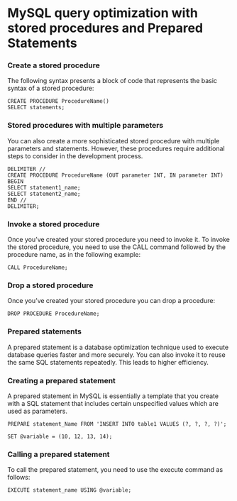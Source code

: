 # MySQL query optimization with stored procedures and Prepared Statements

### Create a stored procedure

The following syntax presents a block of code that represents the basic syntax of a stored procedure:

``` 
CREATE PROCEDURE ProcedureName()  
SELECT statements;
```

### Stored procedures with multiple parameters

You can also create a more sophisticated stored procedure with multiple parameters and statements. However, these procedures require additional steps to consider in the development process.

``` 
DELIMITER //  
CREATE PROCEDURE ProcedureName (OUT parameter INT, IN parameter INT)  
BEGIN   
SELECT statement1_name;
SELECT statement2_name;
END // 
DELIMITER;
``` 

### Invoke a stored procedure
Once you’ve created your stored procedure you need to invoke it. To invoke the stored procedure, you need to use the CALL command followed by the procedure name, as in the following example: 

``` 
CALL ProcedureName;
``` 
### Drop a stored procedure
Once you’ve created your stored procedure you can drop a procedure:
``` 
DROP PROCEDURE ProcedureName;
``` 
### Prepared statements
A prepared statement is a database optimization technique used to execute database queries faster and more securely. You can also invoke it to reuse the same SQL statements repeatedly. This leads to higher efficiency. 

### Creating a prepared statement
A prepared statement in MySQL is essentially a template that you create with a SQL statement that includes certain unspecified values which are used as parameters. 
``` 
PREPARE statement_Name FROM 'INSERT INTO table1 VALUES (?, ?, ?, ?)';
``` 

``` 
SET @variable = (10, 12, 13, 14);
``` 

### Calling a prepared statement
To call the prepared statement, you need to use the execute command as follows:
``` 
EXECUTE statement_name USING @variable;
``` 